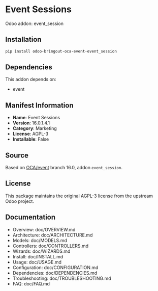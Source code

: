 # Event Sessions

Odoo addon: event_session

## Installation

```bash
pip install odoo-bringout-oca-event-event_session
```

## Dependencies

This addon depends on:
- event

## Manifest Information

- **Name**: Event Sessions
- **Version**: 16.0.1.4.1
- **Category**: Marketing
- **License**: AGPL-3
- **Installable**: False

## Source

Based on [OCA/event](https://github.com/OCA/event) branch 16.0, addon `event_session`.

## License

This package maintains the original AGPL-3 license from the upstream Odoo project.

## Documentation

- Overview: doc/OVERVIEW.md
- Architecture: doc/ARCHITECTURE.md
- Models: doc/MODELS.md
- Controllers: doc/CONTROLLERS.md
- Wizards: doc/WIZARDS.md
- Install: doc/INSTALL.md
- Usage: doc/USAGE.md
- Configuration: doc/CONFIGURATION.md
- Dependencies: doc/DEPENDENCIES.md
- Troubleshooting: doc/TROUBLESHOOTING.md
- FAQ: doc/FAQ.md
